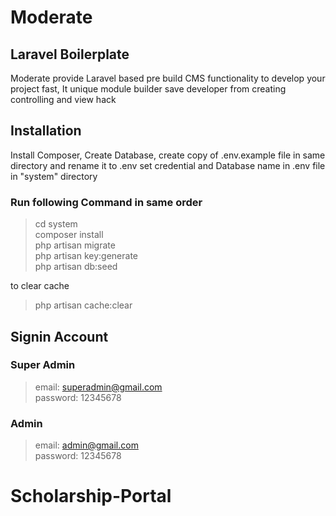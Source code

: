 # Moderate

## Laravel Boilerplate

Moderate provide Laravel based pre build CMS functionality to develop your project fast, It unique module builder save developer from creating controlling and view hack

## Installation

Install Composer, Create Database, create copy of .env.example file in same directory and rename it to .env set credential and Database name in .env file in "system" directory

### Run following Command in same order

> cd system  
> composer install  
> php artisan migrate  
> php artisan key:generate  
> php artisan db:seed

to clear cache

> php artisan cache:clear

## Signin Account

### Super Admin

> email: superadmin@gmail.com  
> password: 12345678

### Admin

> email: admin@gmail.com  
> password: 12345678
# Scholarship-Portal
